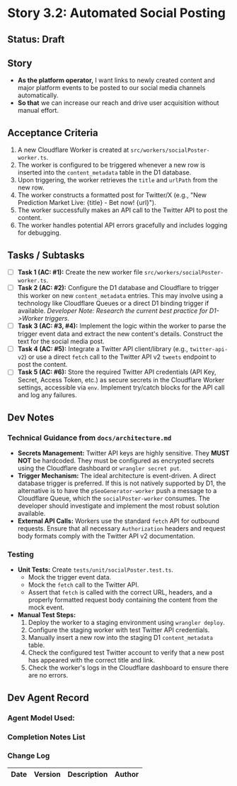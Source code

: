 # Story 3.2: Automated Social Posting

## Status: Draft

## Story

-   **As the platform operator,** I want links to newly created content and major platform events to be posted to our social media channels automatically.
-   **So that** we can increase our reach and drive user acquisition without manual effort.

## Acceptance Criteria

1.  A new Cloudflare Worker is created at `src/workers/socialPoster-worker.ts`.
2.  The worker is configured to be triggered whenever a new row is inserted into the `content_metadata` table in the D1 database.
3.  Upon triggering, the worker retrieves the `title` and `urlPath` from the new row.
4.  The worker constructs a formatted post for Twitter/X (e.g., "New Prediction Market Live: {title} - Bet now! {url}").
5.  The worker successfully makes an API call to the Twitter API to post the content.
6.  The worker handles potential API errors gracefully and includes logging for debugging.

## Tasks / Subtasks

-   [ ] **Task 1 (AC: #1):** Create the new worker file `src/workers/socialPoster-worker.ts`.
-   [ ] **Task 2 (AC: #2):** Configure the D1 database and Cloudflare to trigger this worker on new `content_metadata` entries. This may involve using a technology like Cloudflare Queues or a direct D1 binding trigger if available. *Developer Note: Research the current best practice for D1->Worker triggers.*
-   [ ] **Task 3 (AC: #3, #4):** Implement the logic within the worker to parse the trigger event data and extract the new content's details. Construct the text for the social media post.
-   [ ] **Task 4 (AC: #5):** Integrate a Twitter API client/library (e.g., `twitter-api-v2`) or use a direct `fetch` call to the Twitter API v2 `tweets` endpoint to post the content.
-   [ ] **Task 5 (AC: #6):** Store the required Twitter API credentials (API Key, Secret, Access Token, etc.) as secure secrets in the Cloudflare Worker settings, accessible via `env`. Implement try/catch blocks for the API call and log any failures.

## Dev Notes

### Technical Guidance from `docs/architecture.md`

*   **Secrets Management:** Twitter API keys are highly sensitive. They **MUST NOT** be hardcoded. They must be configured as encrypted secrets using the Cloudflare dashboard or `wrangler secret put`.
*   **Trigger Mechanism:** The ideal architecture is event-driven. A direct database trigger is preferred. If this is not natively supported by D1, the alternative is to have the `pSeoGenerator-worker` push a message to a Cloudflare Queue, which the `socialPoster-worker` consumes. The developer should investigate and implement the most robust solution available.
*   **External API Calls:** Workers use the standard `fetch` API for outbound requests. Ensure that all necessary `Authorization` headers and request body formats comply with the Twitter API v2 documentation.

### Testing

*   **Unit Tests:** Create `tests/unit/socialPoster.test.ts`.
    *   Mock the trigger event data.
    *   Mock the `fetch` call to the Twitter API.
    *   Assert that `fetch` is called with the correct URL, headers, and a properly formatted request body containing the content from the mock event.
*   **Manual Test Steps:**
    1.  Deploy the worker to a staging environment using `wrangler deploy`.
    2.  Configure the staging worker with test Twitter API credentials.
    3.  Manually insert a new row into the staging D1 `content_metadata` table.
    4.  Check the configured test Twitter account to verify that a new post has appeared with the correct title and link.
    5.  Check the worker's logs in the Cloudflare dashboard to ensure there are no errors.

## Dev Agent Record

### Agent Model Used:

### Completion Notes List

### Change Log

| Date       | Version | Description | Author |
| :---       | :---    | :---------- | :----- |
